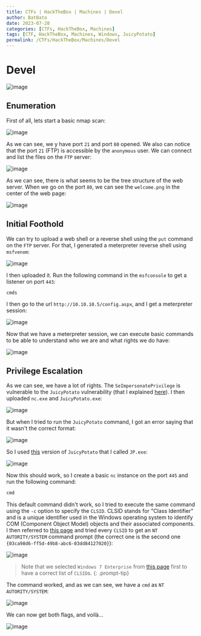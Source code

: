 ```yaml
---
title: CTFs | HackTheBox | Machines | Devel
author: BatBato
date: 2023-07-20
categories: [CTFs, HackTheBox, Machines]
tags: [CTF, HackTheBox, Machines, Windows, JuicyPotato]
permalink: /CTFs/HackTheBox/Machines/Devel
---
```


# Devel

![image](https://github.com/Nouman404/nouman404.github.io/assets/73934639/11724468-7358-4240-89c4-e3440a331be2)

## Enumeration

First of all, lets start a basic nmap scan:

![image](https://github.com/Nouman404/nouman404.github.io/assets/73934639/688b4660-81f5-4cd1-b045-bdbc6bbd9a72)

As we can see, we y have port `21` and port `80` opened. We also can notice that the port `21` (FTP) is accessible by the `anonymous` user. We can connect and list the files on the `FTP` server:

![image](https://github.com/Nouman404/nouman404.github.io/assets/73934639/5a0161f9-5d77-4edf-9e28-c21e983efbf1)

As we can see, there is what seems to be the tree structure of the web server. When we go on the port `80`, we can see the `welcome.png` in the center of the web page:

![image](https://github.com/Nouman404/nouman404.github.io/assets/73934639/d5a20752-0c9b-4d33-b1bf-a73b96447156)

## Initial Foothold
We can try to upload a web shell or a reverse shell using the `put` command on the `FTP` server. For that, I generated a meterpreter reverse shell using `msfvenom`:

![image](https://github.com/Nouman404/nouman404.github.io/assets/73934639/08d024b9-bf08-40cb-a210-1aea82cfdeda)

I then uploaded it. Run the following command in the `msfconsole` to get a listener on port `443`:

```shell
cmds
```

I then go to the url `http://10.10.10.5/config.aspx`, and I get a meterpreter session:

![image](https://github.com/Nouman404/nouman404.github.io/assets/73934639/24207c13-e341-4668-98bf-7ec897ea7bc5)

Now that we have a meterpreter session, we can execute basic commands to be able to understand who we are and what rights we do have:

![image](https://github.com/Nouman404/nouman404.github.io/assets/73934639/256b54a6-5614-4402-8bf5-788dd33445de)

## Privilege Escalation

As we can see, we have a lot of rights. The `SeImpersonatePrivilege` is vulnerable to the `JuicyPotato` vulnerability (that I explained [here](https://nouman404.github.io/Notes/Privilege_Escalation/Windows_PE#seimpersonate--seassignprimarytoken)). I then uploaded `nc.exe` and `JuicyPotato.exe`:

![image](https://github.com/Nouman404/nouman404.github.io/assets/73934639/82b963b1-59c2-4f4c-8e82-7c67b2237602)

But when I tried to run the `JuicyPotato` command, I got an error saying that it wasn't the correct format:

![image](https://github.com/Nouman404/nouman404.github.io/assets/73934639/770800a9-e6bd-4609-9666-7b4a95ea5b1e)

So I used [this](https://github.com/ivanitlearning/Juicy-Potato-x86/releases) version of `JuicyPotato` that I called `JP.exe`:

![image](https://github.com/Nouman404/nouman404.github.io/assets/73934639/8e87011a-a554-48ab-8b33-f44893f73596)

Now this should work, so I create a basic `nc` instance on the port `445` and run the following command:

```powershell
cmd
```

This default command didn't work, so I tried to execute the same command using the `-c` option to specify the `CLSID`. CLSID stands for "Class Identifier" and is a unique identifier used in the Windows operating system to identify COM (Component Object Model) objects and their associated components. I then referred to [this page](https://github.com/ohpe/juicy-potato/tree/master/CLSID/Windows_7_Enterprise) and tried every `CLSID` to get an `NT AUTORITY/SYSTEM` command prompt (the correct one is the second one `{03ca98d6-ff5d-49b8-abc6-03dd84127020}`):

![image](https://github.com/Nouman404/nouman404.github.io/assets/73934639/7aeae214-c7b9-4764-8f54-896fda23cb73)

> Note that we selected `Windows 7 Enterprise` from [this page](https://github.com/ohpe/juicy-potato/tree/master/CLSID) first to have a correct list of `CLSID`s.
{: .prompt-tip}

The command worked, and as we can see, we have a `cmd` as  `NT AUTORITY/SYSTEM`:

![image](https://github.com/Nouman404/nouman404.github.io/assets/73934639/ff4394d8-f164-4932-84e7-20f38e839294)

We can now get both flags, and voilà...

![image](https://github.com/Nouman404/nouman404.github.io/assets/73934639/f4026407-c70f-49bb-9177-dc0705de7a34)


